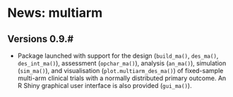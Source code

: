 # News: multiarm

## Versions 0.9.#

- Package launched with support for the design (`build_ma()`, `des_ma()`,
`des_int_ma()`), assessment (`opchar_ma()`), analysis (`an_ma()`), simulation
(`sim_ma()`), and visualisation (`plot.multiarm_des_ma()`) of fixed-sample
multi-arm clinical trials with a normally distributed primary outcome. An R
Shiny graphical user interface is also provided (`gui_ma()`).
